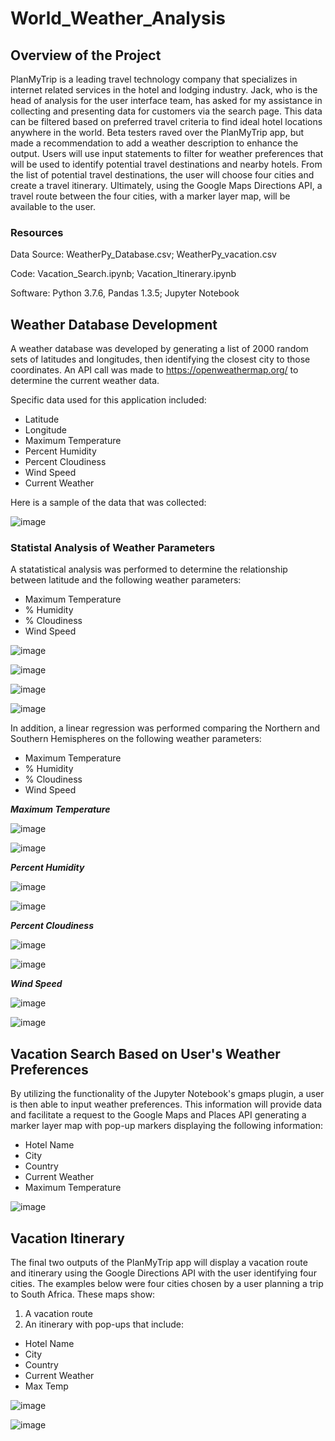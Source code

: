 # World_Weather_Analysis

## Overview of the Project
PlanMyTrip is a leading travel technology company that specializes in internet related services in the hotel and lodging industry.  Jack, who is the head of analysis for the user interface team, has asked for my assistance in collecting and presenting data for customers via the search page. This data can be filtered based on preferred travel criteria to find ideal hotel locations anywhere in the world.  Beta testers raved over the PlanMyTrip app, but made a recommendation to add a weather description to enhance the output.  Users will use input statements to filter for weather preferences that will be used to identify potential travel destinations and nearby hotels. From the list of potential travel destinations, the user will choose four cities and create a travel itinerary.  Ultimately, using the Google Maps Directions API, a travel route between the four cities, with a marker layer map, will be available to the user.

### Resources
Data Source: WeatherPy_Database.csv; WeatherPy_vacation.csv

Code: Vacation_Search.ipynb; Vacation_Itinerary.ipynb

Software: Python 3.7.6, Pandas 1.3.5; Jupyter Notebook

## Weather Database Development

A weather database was developed by generating a list of 2000 random sets of latitudes and longitudes, then identifying the closest city to those coordinates.  An API call was made to https://openweathermap.org/ to determine the current weather data.

Specific data used for this application included:
* Latitude
* Longitude
* Maximum Temperature
* Percent Humidity
* Percent Cloudiness
* Wind Speed
* Current Weather

Here is a sample of the data that was collected:

![image](https://user-images.githubusercontent.com/94148420/151720453-912ccd8e-bd6d-4976-bc8a-e5b758ede24e.png)

### Statistal Analysis of Weather Parameters

A statatistical analysis was performed to determine the relationship between latitude and the following weather parameters:
* Maximum Temperature
* % Humidity
* % Cloudiness
* Wind Speed

![image](https://user-images.githubusercontent.com/94148420/151720697-7e71250f-a1a0-4e37-9b0b-a5be1eb1abfc.png)

![image](https://user-images.githubusercontent.com/94148420/151720717-e578e8ae-ccf0-4bd8-bbb9-d1ece13f9b6f.png)

![image](https://user-images.githubusercontent.com/94148420/151720734-1da9c4d9-e7fd-4c72-ba71-c44d6fff8dfb.png)

![image](https://user-images.githubusercontent.com/94148420/151720751-672a4b14-bbdf-4bde-baab-16db46d65d54.png)

In addition, a linear regression was performed comparing the Northern and Southern Hemispheres on the following weather parameters:
* Maximum Temperature
* % Humidity
* % Cloudiness
* Wind Speed


***Maximum Temperature***

![image](https://user-images.githubusercontent.com/94148420/151720920-17693df8-15fe-49b3-a8ff-13f295ec0e45.png)

![image](https://user-images.githubusercontent.com/94148420/151720929-101ab297-2475-4fe2-af91-38562dd4c4a5.png)


***Percent Humidity***

![image](https://user-images.githubusercontent.com/94148420/151720960-e62755cb-542e-4e7f-aa19-397ecf6c2d00.png)

![image](https://user-images.githubusercontent.com/94148420/151720976-b4763309-c2c5-454e-94ea-f5bd285dcc35.png)


***Percent Cloudiness***

![image](https://user-images.githubusercontent.com/94148420/151721009-7d038886-b58b-400e-ad28-c2df5ec1329d.png)


![image](https://user-images.githubusercontent.com/94148420/151721030-9e94411b-e7b5-476f-bb2c-f97400f04959.png)


***Wind Speed***

![image](https://user-images.githubusercontent.com/94148420/151721083-449f9984-57e5-4aca-b9eb-185869deb6d8.png)

![image](https://user-images.githubusercontent.com/94148420/151721105-7052e60d-fa59-4a5e-bf9f-62962fc25fdb.png)


## Vacation Search Based on User's Weather Preferences

By utilizing the functionality of the Jupyter Notebook's gmaps plugin, a user is then able to input weather preferences.  This information will provide data and facilitate a request to the Google Maps and Places API generating a marker layer map with pop-up markers displaying the following information:

* Hotel Name
* City
* Country
* Current Weather
* Maximum Temperature

![image](https://user-images.githubusercontent.com/94148420/151728068-57fadcd5-231c-4037-8dab-b5326b7adb78.png)


## Vacation Itinerary

The final two outputs of the PlanMyTrip app will display a vacation route and itinerary using the Google Directions API with the user identifying four cities.  The examples below were four cities chosen by a user planning a trip to South Africa.  These maps show: 

1. A vacation route
2. An itinerary with pop-ups that include:
  * Hotel Name
  * City
  * Country
  * Current Weather
  * Max Temp

![image](https://user-images.githubusercontent.com/94148420/151728383-5580127a-cedd-4f0f-9c67-3399126473e5.png)

![image](https://user-images.githubusercontent.com/94148420/151728876-048f03b1-3190-410f-90a0-35b4a186978c.png)


